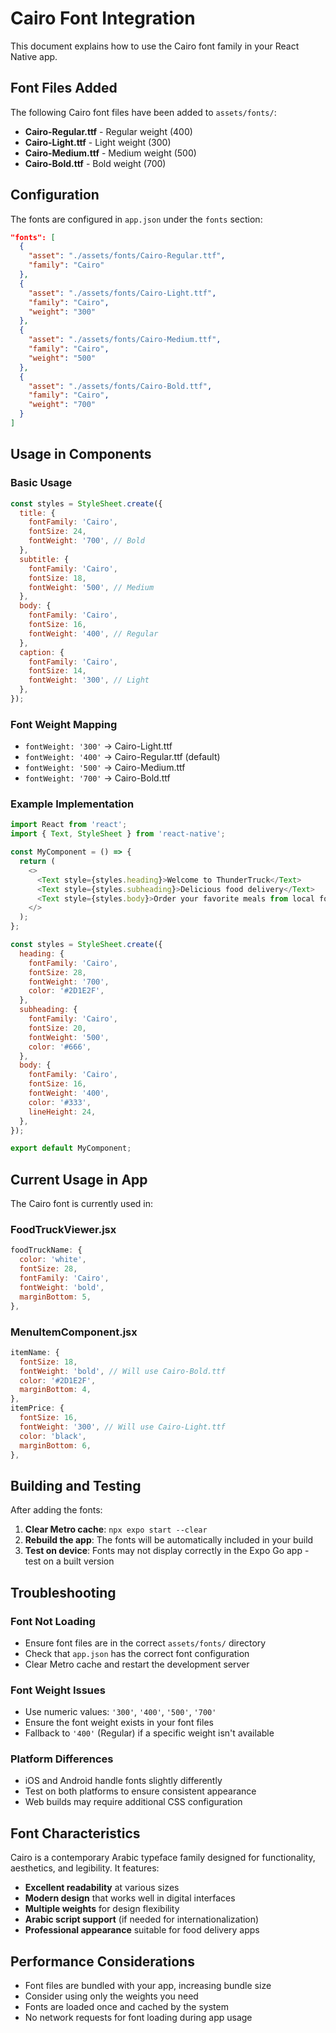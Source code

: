 # Cairo Font Integration

This document explains how to use the Cairo font family in your React Native app.

## Font Files Added

The following Cairo font files have been added to `assets/fonts/`:

- **Cairo-Regular.ttf** - Regular weight (400)
- **Cairo-Light.ttf** - Light weight (300)
- **Cairo-Medium.ttf** - Medium weight (500)
- **Cairo-Bold.ttf** - Bold weight (700)

## Configuration

The fonts are configured in `app.json` under the `fonts` section:

```json
"fonts": [
  {
    "asset": "./assets/fonts/Cairo-Regular.ttf",
    "family": "Cairo"
  },
  {
    "asset": "./assets/fonts/Cairo-Light.ttf",
    "family": "Cairo",
    "weight": "300"
  },
  {
    "asset": "./assets/fonts/Cairo-Medium.ttf",
    "family": "Cairo",
    "weight": "500"
  },
  {
    "asset": "./assets/fonts/Cairo-Bold.ttf",
    "family": "Cairo",
    "weight": "700"
  }
]
```

## Usage in Components

### Basic Usage

```javascript
const styles = StyleSheet.create({
  title: {
    fontFamily: 'Cairo',
    fontSize: 24,
    fontWeight: '700', // Bold
  },
  subtitle: {
    fontFamily: 'Cairo',
    fontSize: 18,
    fontWeight: '500', // Medium
  },
  body: {
    fontFamily: 'Cairo',
    fontSize: 16,
    fontWeight: '400', // Regular
  },
  caption: {
    fontFamily: 'Cairo',
    fontSize: 14,
    fontWeight: '300', // Light
  },
});
```

### Font Weight Mapping

- `fontWeight: '300'` → Cairo-Light.ttf
- `fontWeight: '400'` → Cairo-Regular.ttf (default)
- `fontWeight: '500'` → Cairo-Medium.ttf
- `fontWeight: '700'` → Cairo-Bold.ttf

### Example Implementation

```javascript
import React from 'react';
import { Text, StyleSheet } from 'react-native';

const MyComponent = () => {
  return (
    <>
      <Text style={styles.heading}>Welcome to ThunderTruck</Text>
      <Text style={styles.subheading}>Delicious food delivery</Text>
      <Text style={styles.body}>Order your favorite meals from local food trucks.</Text>
    </>
  );
};

const styles = StyleSheet.create({
  heading: {
    fontFamily: 'Cairo',
    fontSize: 28,
    fontWeight: '700',
    color: '#2D1E2F',
  },
  subheading: {
    fontFamily: 'Cairo',
    fontSize: 20,
    fontWeight: '500',
    color: '#666',
  },
  body: {
    fontFamily: 'Cairo',
    fontSize: 16,
    fontWeight: '400',
    color: '#333',
    lineHeight: 24,
  },
});

export default MyComponent;
```

## Current Usage in App

The Cairo font is currently used in:

### FoodTruckViewer.jsx
```javascript
foodTruckName: {
  color: 'white',
  fontSize: 28,
  fontFamily: 'Cairo',
  fontWeight: 'bold',
  marginBottom: 5,
},
```

### MenuItemComponent.jsx
```javascript
itemName: {
  fontSize: 18,
  fontWeight: 'bold', // Will use Cairo-Bold.ttf
  color: '#2D1E2F',
  marginBottom: 4,
},
itemPrice: {
  fontSize: 16,
  fontWeight: '300', // Will use Cairo-Light.ttf
  color: 'black',
  marginBottom: 6,
},
```

## Building and Testing

After adding the fonts:

1. **Clear Metro cache**: `npx expo start --clear`
2. **Rebuild the app**: The fonts will be automatically included in your build
3. **Test on device**: Fonts may not display correctly in the Expo Go app - test on a built version

## Troubleshooting

### Font Not Loading
- Ensure font files are in the correct `assets/fonts/` directory
- Check that `app.json` has the correct font configuration
- Clear Metro cache and restart the development server

### Font Weight Issues
- Use numeric values: `'300'`, `'400'`, `'500'`, `'700'`
- Ensure the font weight exists in your font files
- Fallback to `'400'` (Regular) if a specific weight isn't available

### Platform Differences
- iOS and Android handle fonts slightly differently
- Test on both platforms to ensure consistent appearance
- Web builds may require additional CSS configuration

## Font Characteristics

Cairo is a contemporary Arabic typeface family designed for functionality, aesthetics, and legibility. It features:

- **Excellent readability** at various sizes
- **Modern design** that works well in digital interfaces
- **Multiple weights** for design flexibility
- **Arabic script support** (if needed for internationalization)
- **Professional appearance** suitable for food delivery apps

## Performance Considerations

- Font files are bundled with your app, increasing bundle size
- Consider using only the weights you need
- Fonts are loaded once and cached by the system
- No network requests for font loading during app usage
